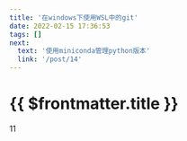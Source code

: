 ```yaml
---
title: '在windows下使用WSL中的git'
date: 2022-02-15 17:36:53
tags: []
next:
  text: '使用miniconda管理python版本'
  link: '/post/14'
---
```


# {{ $frontmatter.title }}

11
